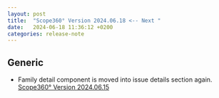 ```yaml
---
layout: post
title:  "Scope360° Version 2024.06.18 <-- Next "
date:   2024-06-18 11:36:12 +0200
categories: release-note
---
```

## Generic

- Family detail component is moved into issue details section again. [Scope360° Version 2024.06.15](./../15/Scope360-version-2024.06.15.html)
